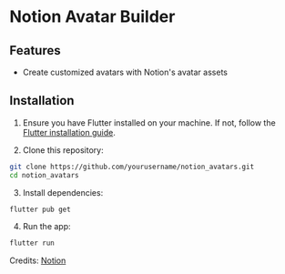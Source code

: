 # Notion Avatar Builder

## Features

- Create customized avatars with Notion's avatar assets


## Installation

1. Ensure you have Flutter installed on your machine. If not, follow the [Flutter installation guide](https://flutter.dev/docs/get-started/install).

2. Clone this repository:
```bash
git clone https://github.com/yourusername/notion_avatars.git
cd notion_avatars
```

3. Install dependencies:
```bash
flutter pub get
```

4. Run the app:
```bash
flutter run
```


Credits: [Notion](https://x.com/NotionHQ/status/1876683661158023440)
